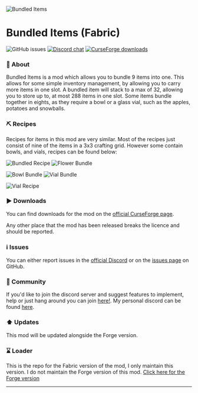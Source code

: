 ![Bundled Items](https://i.imgur.com/nKRkIA6.png)

# Bundled Items (Fabric)
![GitHub issues](https://img.shields.io/github/issues/Mr-Pineapple/Bundled-Items-fabric.svg)
[![Discord chat](https://img.shields.io/badge/chat%20on-discord-7289DA)](https://discord.gg/mBDuneX)
[![CurseForge downloads](http://cf.way2muchnoise.eu/full_bundled-items_downloads.svg)](https://www.curseforge.com/minecraft/mc-mods/bundled-items-fabric)

### 📖 About

Bundled Items is a mod which allows you to bundle 9 items into one. This allows for some simple inventory management, by allowing you to carry more items in one slot. A bundled item will stack to a max of 32, allowing you to store up to, at most 288 items in one slot. Some items bundle together in eights, as they require a bowl or a glass vial, such as the apples, potatoes and snowballs.

### ⛏️ Recipes

Recipes for items in this mod are very similar. Most of the recipes just consist of nine of the items in a 3x3 crafting grid. However some contain bowls, and vials, recipes can be found below:

![Bundled Recipe](https://i.imgur.com/lcnqYdC.gif) ![Flower Bundle](https://i.imgur.com/Tfri6ft.gif)

![Bowl Bundle](https://i.imgur.com/2AeDOns.gif) ![Vial Bundle](https://i.imgur.com/bdt8FPY.gif)

![Vial Recipe](https://i.imgur.com/RUVhsgJ.png)

### ▶️ Downloads

You can find downloads for the mod on the [official CurseForge page](https://www.curseforge.com/minecraft/mc-mods/bundled-items-fabric).

Any other place that the mod has been released breaks the licence and should be reported.

### ℹ️ Issues

You can either report issues in the [official Discord](https://discord.gg/mBDuneX) or on the [issues page](https://github.com/Mr-Pineapple/Bundled-Items-Fabric/issues) on GitHub.

### 👦 Community

If you'd like to join the discord server and suggest features to implement, help or just hang around you can join [here!](https://discord.gg/mBDuneX).
My personal discord can be found [here](https://discord.gg/mNWSEB5).

### ⬆️ Updates

This mod will be updated alongside the Forge version.

### ⌛ Loader

This is the repo for the Fabric version of the mod, I only maintain this version. I do not maintain the Forge version of this mod. [Click here for the Forge version](https://www.curseforge.com/minecraft/mc-mods/bundled-items)

---
